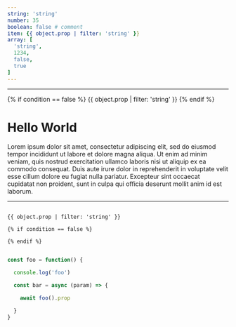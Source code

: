 ```yaml
---
string: 'string'
number: 35
boolean: false # comment
item: {{ object.prop | filter: 'string' }}
array: [
  'string',
  1234,
  false,
  true
]
---
```


<!-- TEST: FRONTMATTER INTERFERENCE -->
---


<!-- TEST: LIQUID GRAMMAR INJECTION -->

{% if condition == false %}
  {{ object.prop | filter: 'string' }}
{% endif %}


# Hello World

Lorem ipsum dolor sit amet, consectetur adipiscing elit, sed do eiusmod tempor incididunt ut labore et dolore magna aliqua. Ut enim ad minim veniam, quis nostrud exercitation ullamco laboris nisi ut aliquip ex ea commodo consequat. Duis aute irure dolor in reprehenderit in voluptate velit esse cillum dolore eu fugiat nulla pariatur. Excepteur sint occaecat cupidatat non proident, sunt in culpa qui officia deserunt mollit anim id est laborum.

<!-- TEST: FRONTMATTER INTERFERENCE -->

---

<!-- TEST: LIQUID CODEBLOCK -->

```liquid

{{ object.prop | filter: 'string' }}

{% if condition == false %}

{% endif %}

```

<!-- TEST: JAVASCRIPT CODEBLOCK -->

```js

const foo = function() {

  console.log('foo')

  const bar = async (param) => {

    await foo().prop

  }
}
```
